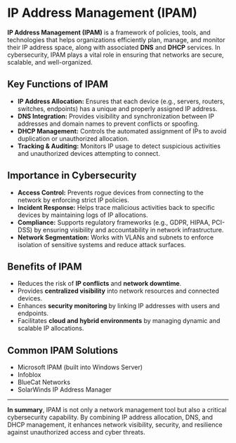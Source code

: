 # IP Address Management (IPAM)

**IP Address Management (IPAM)** is a framework of policies, tools, and technologies that helps organizations efficiently plan, manage, and monitor their IP address space, along with associated **DNS** and **DHCP** services. In cybersecurity, IPAM plays a vital role in ensuring that networks are secure, scalable, and well-organized.

## Key Functions of IPAM
- **IP Address Allocation:** Ensures that each device (e.g., servers, routers, switches, endpoints) has a unique and properly assigned IP address.
- **DNS Integration:** Provides visibility and synchronization between IP addresses and domain names to prevent conflicts or spoofing.
- **DHCP Management:** Controls the automated assignment of IPs to avoid duplication or unauthorized allocation.
- **Tracking & Auditing:** Monitors IP usage to detect suspicious activities and unauthorized devices attempting to connect.

## Importance in Cybersecurity
- **Access Control:** Prevents rogue devices from connecting to the network by enforcing strict IP policies.
- **Incident Response:** Helps trace malicious activities back to specific devices by maintaining logs of IP allocations.
- **Compliance:** Supports regulatory frameworks (e.g., GDPR, HIPAA, PCI-DSS) by ensuring visibility and accountability in network infrastructure.
- **Network Segmentation:** Works with VLANs and subnets to enforce isolation of sensitive systems and reduce attack surfaces.

## Benefits of IPAM
- Reduces the risk of **IP conflicts** and **network downtime**.
- Provides **centralized visibility** into network resources and connected devices.
- Enhances **security monitoring** by linking IP addresses with users and endpoints.
- Facilitates **cloud and hybrid environments** by managing dynamic and scalable IP allocations.

## Common IPAM Solutions
- Microsoft IPAM (built into Windows Server)
- Infoblox
- BlueCat Networks
- SolarWinds IP Address Manager

---

**In summary**, IPAM is not only a network management tool but also a critical cybersecurity capability. By combining IP address allocation, DNS, and DHCP management, it enhances network visibility, security, and resilience against unauthorized access and cyber threats.

